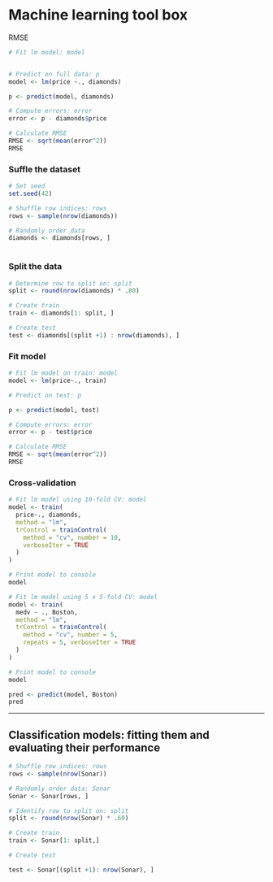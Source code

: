# Machine learning tool box

RMSE

```R
# Fit lm model: model


# Predict on full data: p
model <- lm(price ~., diamonds)

p <- predict(model, diamonds)

# Compute errors: error
error <- p - diamonds$price

# Calculate RMSE
RMSE <- sqrt(mean(error^2))
RMSE
```

### Suffle the dataset

```R
# Set seed
set.seed(42)

# Shuffle row indices: rows
rows <- sample(nrow(diamonds))

# Randomly order data
diamonds <- diamonds[rows, ]
 
```

### Split the data

```R
# Determine row to split on: split
split <- round(nrow(diamonds) * .80)

# Create train
train <- diamonds[1: split, ]

# Create test
test <- diamonds[(split +1) : nrow(diamonds), ]
```

### Fit model

```R
# Fit lm model on train: model
model <- lm(price~., train)

# Predict on test: p

p <- predict(model, test)

# Compute errors: error
error <- p - test$price

# Calculate RMSE
RMSE <- sqrt(mean(error^2))
RMSE

```

### Cross-validation

```R
# Fit lm model using 10-fold CV: model
model <- train(
  price~., diamonds,
  method = "lm",
  trControl = trainControl(
    method = "cv", number = 10,
    verboseIter = TRUE
  )
)

# Print model to console
model
```

```R
# Fit lm model using 5 x 5-fold CV: model
model <- train(
  medv ~ ., Boston,
  method = "lm",
  trControl = trainControl(
    method = "cv", number = 5,
    repeats = 5, verboseIter = TRUE
  )
)

# Print model to console
model

pred <- predict(model, Boston)
pred
```

---



## Classification models: fitting them and evaluating their performance

```R
# Shuffle row indices: rows
rows <- sample(nrow(Sonar))

# Randomly order data: Sonar
Sonar <- Sonar[rows, ]

# Identify row to split on: split
split <- round(nrow(Sonar) * .60)

# Create train
train <- Sonar[1: split,]

# Create test

test <- Sonar[(split +1): nrow(Sonar), ]
```



